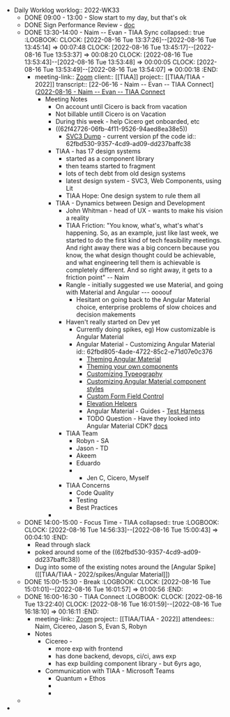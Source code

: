- Daily Worklog
  worklog:: 2022-WK33
	- DONE 09:00 - 13:00 - Slow start to my day, but that's ok
	- DONE Sign Performance Review - [doc](https://docs.google.com/document/d/1oIzWIAbrBsBx6SFEPwBIefFeabNIxEbdNnGKLMO1aFI/edit)
	- DONE 13:30-14:00 - Naim -- Evan - TIAA Sync
	  collapsed:: true
	  :LOGBOOK:
	  CLOCK: [2022-08-16 Tue 13:37:26]--[2022-08-16 Tue 13:45:14] =>  00:07:48
	  CLOCK: [2022-08-16 Tue 13:45:17]--[2022-08-16 Tue 13:53:37] =>  00:08:20
	  CLOCK: [2022-08-16 Tue 13:53:43]--[2022-08-16 Tue 13:53:48] =>  00:00:05
	  CLOCK: [2022-08-16 Tue 13:53:49]--[2022-08-16 Tue 13:54:07] =>  00:00:18
	  :END:
		- meeting-link:: [Zoom](https://www.google.com/url?q=https://rangle.zoom.us/j/83773105256?pwd%3DMjBKNXV5MlF2VUdMbGV2dWVYOCsyUT09&sa=D&source=calendar&ust=1661102642170061&usg=AOvVaw2phKBjm8dDO7XE4i7ReWK5)
		  client:: [[TIAA]]
		  project:: [[TIAA/TIAA - 2022]]
		  transcript:: [22-06-16 - Naim -- Evan -- TIAA Connect]([2022-08-16 - Naim -- Evan -- TIAA Connect](https://otter.ai/u/XuFBLahTnwID76aEdNw1jYnqHSU?f=home)
			- Meeting Notes
				- On account until Cicero is back from vacation
				- Not billable untill Cicero is on Vacation
				- During this week - help Cicero get onboarded, etc
				- ((62f42726-06fb-4f11-9526-94aed8ea38e5))
					- [SVC3 Dump](https://app.box.com/folder/165548025914) - current version pf the code
					  id:: 62fbd530-9357-4cd9-ad09-dd237baffc38
				- TIAA - has 17 design systems
					- started as a component library
					- then teams started to fragment
					- lots of tech debt from old design systems
					- latest design system - SVC3, Web Components, using Lit
					- TIAA Hope: One design system to rule them all
				- TIAA - Dynamics between Design and Development
					- John Whitman - head of UX - wants to make his vision a reality
					- TIAA Friction: "You know, what's, what's what's happening. So, as an example, just like last week, we started to do the first kind of tech feasibility meetings. And right away there was a big concern because you know, the what design thought could be achievable, and what engineering tell them is achievable is completely different. And so right away, it gets to a friction point" -- Naim
					- Rangle - initially suggested we use Material, and going with Material and Angular --- oooouf
						- Hesitant on going back to the Angular Material choice, enterprise problems of slow choices and decision makements
					- Haven't really started on Dev yet
						- Currently doing spikes, eg) How customizable is Angular Material
						- Angular Material - Customizing Angular Material
						  id:: 62fbd805-4ade-4722-85c2-e71d07e0c376
							- [Theming Angular Material](https://material.angular.io/guide/theming)
							- [Theming your own components](https://material.angular.io/guide/theming-your-components)
							- [Customizing Typeography](https://material.angular.io/guide/typography)
							- [Customizing Angular Material component styles](https://material.angular.io/guide/customizing-component-styles)
							- [Custom Form Field Control](https://material.angular.io/guide/creating-a-custom-form-field-control)
							- [Elevation Helpers](https://material.angular.io/guide/elevation)
							- Angular Material - Guides - [Test Harness](https://material.angular.io/guide/using-component-harnesses)
							- TODO Question - Have they looked into Angular Material CDK? [docs](https://material.angular.io/cdk/categories)
					- TIAA Team
						- Robyn - SA
						- Jason - TD
						- Akeem
						- Eduardo
						- + Jen C, Cicero, Myself
					- TIAA Concerns
						- Code Quality
						- Testing
						- Best Practices
				-
	- DONE 14:00-15:00 - Focus Time - TIAA
	  collapsed:: true
	  :LOGBOOK:
	  CLOCK: [2022-08-16 Tue 14:56:33]--[2022-08-16 Tue 15:00:43] =>  00:04:10
	  :END:
		- Read through slack
		- poked around some of the ((62fbd530-9357-4cd9-ad09-dd237baffc38))
		- Dug into some of the existing notes around the [Angular Spike]([[TIAA/TIAA - 2022/spikes/Angular Material]])
	- DONE 15:00-15:30 - Break
	  :LOGBOOK:
	  CLOCK: [2022-08-16 Tue 15:01:01]--[2022-08-16 Tue 16:01:57] =>  01:00:56
	  :END:
	- DONE 16:00-16:30 - TIAA Connect
	  :LOGBOOK:
	  CLOCK: [2022-08-16 Tue 13:22:40]
	  CLOCK: [2022-08-16 Tue 16:01:59]--[2022-08-16 Tue 16:18:10] =>  00:16:11
	  :END:
		- meeting-link:: [Zoom](https://www.google.com/url?q=https://rangle.zoom.us/j/88497825609?pwd%3DWEp2VW5mNDlOV2huZUtweVJHOXBJUT09&sa=D&source=calendar&ust=1661102381005767&usg=AOvVaw0oNLgCbP3352Gq3abyTIEm)
		  project:: [[TIAA/TIAA - 2022]]
		  attendees:: Naim, Cicereo, Jason S, Evan S, Robyn
		- Notes
			- Cicereo -
				- more exp with frontend
				- has done backend, devops, ci/ci, aws exp
				- has exp building component library - but 6yrs ago,
			- Communication with TIAA - Microsoft Teams
				- Quantum + Ethos
				-
				-
	-
-